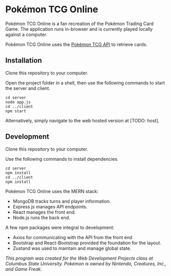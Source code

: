 # Pokémon TCG Online

Pokémon TCG Online is a fan recreation of the Pokémon Trading Card Game.
The application runs in-browser and is currently played locally against a computer.

Pokémon TCG Online uses the [Pokémon TCG API](https://Pokemontcg.io/) to retrieve cards.

## Installation

Clone this repository to your computer.

Open the project folder in a shell, then use the following commands to start the server and client.
```console
cd server
node app.js
cd ../client
npm start
```

Alternatively, simply navigate to the web hosted version at [TODO: host].

## Development

Clone this repository to your computer.

Use the following commands to install dependencies.
```console
cd server
npm install
cd ../client
npm install
```

Pokémon TCG Online uses the MERN stack:
- MongoDB tracks turns and player information.
- Express.js manages API endpoints.
- React manages the front end.
- Node.js runs the back end.

A few npm packages were integral to development:
- Axios for communicating with the API from the front end
- Bootstrap and React-Bootstrap provided the foundation for the layout.
- Zustand was used to maintain and manage global state.


*This program was created for the Web Development Projects class at Columbus State University.*
*Pokémon is owned by Nintendo, Creatures, Inc., and Game Freak.*
